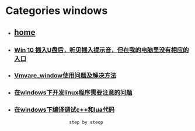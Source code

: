 # Categories windows
* ## [home](../README.md)
* ### [Win 10 插入U盘后，听见插入提示音，但在我的电脑里没有相应的入口](insertUSBDevicesNotResponse.md)
* ### [Vmvare_window使用问题及解决方法](vmvare_windows.md)
* ### [在windows下开发linux程序需要注意的问题](windows_linux.md)
* ### [在windows下编译调试c++和lua代码](zerobrane_VisualStudio_debug_linux.md)
                           step by steop